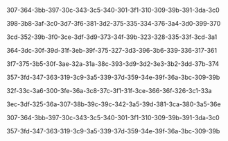 307-364-3bb-397-30c-343-3c5-340-301-3f1-310-309-39b-391-3da-3c0

398-3b8-3af-3c0-3d7-3f6-381-3d2-375-335-334-376-3a4-3d0-399-370

3cd-352-39b-3f0-3ce-3df-3d9-373-34f-39b-323-328-335-33f-3cd-3a1

364-3dc-30f-39d-31f-3eb-39f-375-327-3d3-396-3b6-339-336-317-361

3f7-375-3b5-30f-3ae-32a-31a-38c-393-3d9-3d2-3e3-3b2-3dd-37b-374

357-3fd-347-363-319-3c9-3a5-339-37d-359-34e-39f-36a-3bc-309-39b

32f-33c-3a6-300-3fe-36a-3c8-37c-3f1-31f-3ce-366-36f-326-3c1-33a

3ec-3df-325-36a-307-38b-39c-39c-342-3a5-39d-381-3ca-380-3a5-36e

307-364-3bb-397-30c-343-3c5-340-301-3f1-310-309-39b-391-3da-3c0

357-3fd-347-363-319-3c9-3a5-339-37d-359-34e-39f-36a-3bc-309-39b

